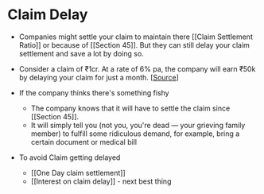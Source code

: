 # Claim Delay

- Companies might settle your claim to maintain there [[Claim Settlement Ratio]] or because of [[Section 45]]. But they can still delay your claim settlement and save a lot by doing so.
- Consider a claim of ₹1cr. At a rate of 6% pa, the company will earn ₹50k by delaying your claim for just a month. [[Source](https://www.youtube.com/watch?v=wETGWFYsqMM)]
- If the company thinks there's something fishy
  - The company knows that it will have to settle the claim since [[Section 45]].
  - It will simply tell you (not you, you're dead —  your grieving family member) to fulfill some ridiculous demand, for example, bring a certain document or medical bill
- To avoid Claim getting delayed

  - [[One Day claim settlement]]
  - [[Interest on claim delay]] - next best thing

